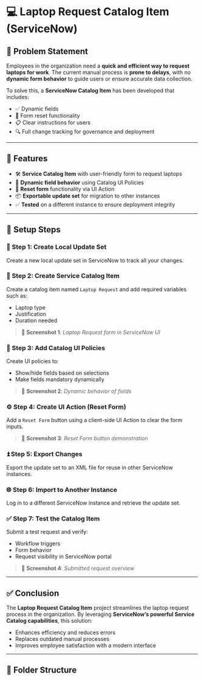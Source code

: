# 💻 Laptop Request Catalog Item (ServiceNow)

## 📌 Problem Statement

Employees in the organization need a **quick and efficient way to request laptops for work**. The current manual process is **prone to delays**, with no **dynamic form behavior** to guide users or ensure accurate data collection.

To solve this, a **ServiceNow Catalog Item** has been developed that includes:
- ✅ Dynamic fields
- 🔄 Form reset functionality
- 📋 Clear instructions for users
- 🔍 Full change tracking for governance and deployment

---

## 🚀 Features

- 🛠️ **Service Catalog Item** with user-friendly form to request laptops
- 🔀 **Dynamic field behavior** using Catalog UI Policies
- 🔁 **Reset form** functionality via UI Action
- 📦 **Exportable update set** for migration to other instances
- ✅ **Tested** on a different instance to ensure deployment integrity

---

## 🧾 Setup Steps

### 📍 Step 1: Create Local Update Set
Create a new local update set in ServiceNow to track all your changes.

### 💼 Step 2: Create Service Catalog Item
Create a catalog item named `Laptop Request` and add required variables such as:
- Laptop type
- Justification
- Duration needed

> 📸 **Screenshot 1**: *Laptop Request form in ServiceNow UI*

### 🔄 Step 3: Add Catalog UI Policies
Create UI policies to:
- Show/hide fields based on selections
- Make fields mandatory dynamically

> 📸 **Screenshot 2**: *Dynamic behavior of fields*

### ⚙️ Step 4: Create UI Action (Reset Form)
Add a `Reset Form` button using a client-side UI Action to clear the form inputs.

> 📸 **Screenshot 3**: *Reset Form button demonstration*

### ⏫ Step 5: Export Changes
Export the update set to an XML file for reuse in other ServiceNow instances.

### 🌐 Step 6: Import to Another Instance
Log in to a different ServiceNow instance and retrieve the update set.

### ✅ Step 7: Test the Catalog Item
Submit a test request and verify:
- Workflow triggers
- Form behavior
- Request visibility in ServiceNow portal

> 📸 **Screenshot 4**: *Submitted request overview*

---

## ✅ Conclusion

The **Laptop Request Catalog Item** project streamlines the laptop request process in the organization. By leveraging **ServiceNow’s powerful Service Catalog capabilities**, this solution:
- Enhances efficiency and reduces errors
- Replaces outdated manual processes
- Improves employee satisfaction with a modern interface

---

## 📂 Folder Structure

